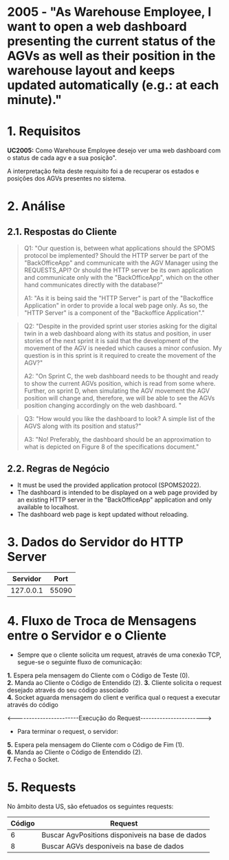 # 2005 - "As Warehouse Employee, I want to open a web dashboard presenting the current status of the AGVs as well as their position in the warehouse layout and keeps updated automatically (e.g.: at each minute)."



# 1. Requisitos


**UC2005:** Como Warehouse Employee desejo ver uma web dashboard com o status de cada agv e a sua posição".

A interpretação feita deste requisito foi a de recuperar os estados e posições dos AGVs presentes no sistema.

# 2. Análise

## 2.1. Respostas do Cliente

>Q1: "Our question is, between what applications should the SPOMS protocol be implemented? Should the HTTP server be part of the "BackOfficeApp" and communicate with the AGV Manager using the REQUESTS_API? Or should the HTTP server be its own application and communicate only with the "BackOfficeApp", which on the other hand communicates directly with the database?"
>
>A1: "As it is being said the "HTTP Server" is part of the "Backoffice Application" in order to provide a local web page only. As so, the "HTTP Server" is a component of the "Backoffice Application"."

>Q2: "Despite in the provided sprint user stories asking for the digital twin in a web dashboard along with its status and position, in user stories of the next sprint it is said that the development of the movement of the AGV is needed which causes a minor confusion. My question is in this sprint is it required to create the movement of the AGV?"
>
>A2: "On Sprint C, the web dashboard needs to be thought and ready to show the current AGVs position, which is read from some where. Further, on sprint D, when simulating the AGV movement the AGV position will change and, therefore, we will be able to see the AGVs position changing accordingly on the web dashboard. "

>Q3: "How would you like the dashboard to look? A simple list of the AGVS along with its position and status?"
>
>A3: "No! Preferably, the dashboard should be an approximation to what is depicted on Figure 8 of the specifications document."

 
## 2.2. Regras de Negócio

* It must be used the provided application protocol (SPOMS2022).
* The dashboard is intended to be displayed on a web page provided by an existing HTTP server in the "BackOfficeApp" application and only available to localhost.
* The dashboard web page is kept updated without reloading.


# 3. Dados do Servidor do HTTP Server

| Servidor        | Port  |
|--------------|-------|
| 127.0.0.1    | 55090 |

# 4. Fluxo de Troca de Mensagens entre o Servidor e o Cliente

* Sempre que o cliente solicita um request, através de uma conexão TCP, segue-se o seguinte fluxo de comunicação:

**1.** Espera pela mensagem do Cliente com o Código de Teste (0).  
**2.** Manda ao Cliente o Código de Entendido (2).
**3.** Cliente solicita o request desejado através do seu código associado  
**4.** Socket aguarda mensagem do client e verifica qual o request a executar através do código

<-----------------------Execução do Request----------------------->

* Para terminar o request, o servidor:

**5.** Espera pela mensagem do Cliente com o Código de Fim (1).  
**6.** Manda ao Cliente o Código de Entendido (2).  
**7.** Fecha o Socket.

# 5. Requests

No âmbito desta US, são efetuados os seguintes requests:

| Código | Request  |
|--------|-------|
| 6      | Buscar AgvPositions disponiveis na base de dados |
| 8      | Buscar AGVs desponiveis na base de dados |


